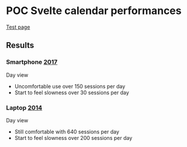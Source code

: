 # POC Svelte calendar performances

[Test page](https://alexandrepichon.github.io/POC-svelte-calendar/public/index.html)

## Results

### Smartphone [2017](https://support.motorola.com/in/en/products/cell-phones/moto-g-family/moto-g4-play/documents/ms114613)

Day view
 - Uncomfortable use over 150 sessions per day
 - Start to feel slowness over 30 sessions per day

### Laptop [2014](https://www.gigabyte.com/fr/Laptop/P34G-v2#kf)

Day view
 - Still comfortable with 640 sessions per day
 - Start to feel slowness over 200 sessions per day
